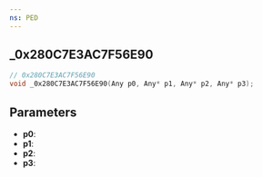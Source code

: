 ```yaml
---
ns: PED
---
```

## _0x280C7E3AC7F56E90

```c
// 0x280C7E3AC7F56E90
void _0x280C7E3AC7F56E90(Any p0, Any* p1, Any* p2, Any* p3);
```

## Parameters
* **p0**:
* **p1**:
* **p2**:
* **p3**:
